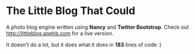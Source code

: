 # The Little Blog That Could

A photo blog engine written using **Nancy** and **Twitter Bootstrap**. Check out http://littleblog.apphb.com for a live version.

It doesn't do a lot, but it does what it does in **183** lines of code :)